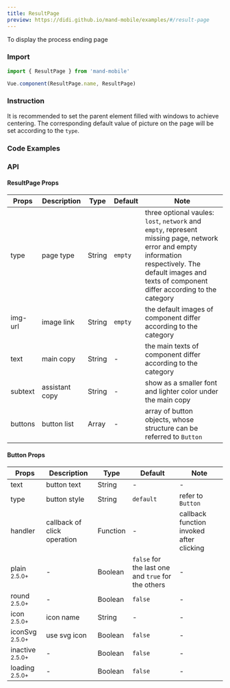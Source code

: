```yaml
---
title: ResultPage
preview: https://didi.github.io/mand-mobile/examples/#/result-page
---
```


To display the process ending page

### Import

```javascript
import { ResultPage } from 'mand-mobile'

Vue.component(ResultPage.name, ResultPage)
```

### Instruction

It is recommended to set the parent element filled with windows to achieve centering. The corresponding default value of picture on the page will be set according to the `type`.

### Code Examples
<!-- DEMO -->

### API

#### ResultPage Props
|Props | Description | Type | Default | Note|
|----|-----|------|------|------|
|type | page type | String | `empty` | three optional vaules: `lost`, `network` and `empty`, represent missing page, network error and empty information respectively. The default images and texts of component differ according to the category|
|img-url | image link | String |`empty` | the default images of component differ according to the category |
|text | main copy | String | - | the main texts of component differ according to the category |
|subtext | assistant copy | String | - | show as a smaller font and lighter color under the main copy|
|buttons | button list | Array | - | array of button objects, whose structure can be referred to `Button`|

#### Button Props
|Props | Description | Type | Default | Note|
|----|-----|------|------|------|
|text | button text | String | - | - |
|type | button style | String | `default` | refer to `Button` |
|handler | callback of click operation | Function | - | callback function invoked after clicking |
|plain <sup class="version-after">2.5.0+</sup>|-|Boolean|`false` for the last one and `true` for the others|-|
|round <sup class="version-after">2.5.0+</sup>|-|Boolean|`false`|-|
|icon <sup class="version-after">2.5.0+</sup>|icon name|String|-|-|
|iconSvg <sup class="version-after">2.5.0+</sup>|use svg icon|Boolean|`false`|-|
|inactive <sup class="version-after">2.5.0+</sup>|-|Boolean|`false`|-|
|loading <sup class="version-after">2.5.0+</sup>|-|Boolean|`false`|-|
